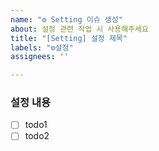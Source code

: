 ```yaml
---
name: "⚙️ Setting 이슈 생성"
about: 설정 관련 작업 시 사용해주세요
title: "[Setting] 설정 제목"
labels: "⚙️설정"
assignees: ''

---
```


### 설정 내용

- [ ] todo1
- [ ] todo2
